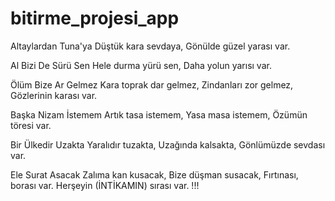 # bitirme_projesi_app

Altaylardan Tuna'ya
Düştük kara sevdaya,
Gönülde güzel yarası var.

Al Bizi De Sürü Sen
Hele durma yürü sen,
Daha yolun yarısı var.

Ölüm Bize Ar Gelmez
Kara toprak dar gelmez,
Zindanları zor gelmez,
Gözlerinin karası var.

Başka Nizam İstemem
Artık tasa istemem,
Yasa masa istemem,
Özümün töresi var.

Bir Ülkedir Uzakta
Yaralıdır tuzakta,
Uzağında kalsakta,
Gönlümüzde sevdası var.

Ele Surat Asacak
Zalıma kan kusacak,
Bize düşman susacak,
Fırtınası, borası var.
Herşeyin (İNTİKAMIN) sırası var. !!!

